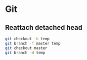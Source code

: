 Git
===

Reattach detached head
----------------------

```bash
git checkout -b temp
git branch -f master temp
git checkout master
git branch -d temp
```
